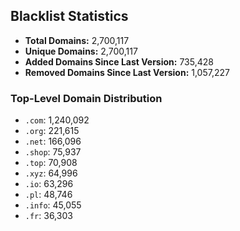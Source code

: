 ## Blacklist Statistics

- **Total Domains:** 2,700,117
- **Unique Domains:** 2,700,117
- **Added Domains Since Last Version:** 735,428
- **Removed Domains Since Last Version:** 1,057,227

### Top-Level Domain Distribution

-  `.com`: 1,240,092
-  `.org`: 221,615
-  `.net`: 166,096
-  `.shop`: 75,937
-  `.top`: 70,908
-  `.xyz`: 64,996
-  `.io`: 63,296
-  `.pl`: 48,746
-  `.info`: 45,055
-  `.fr`: 36,303
